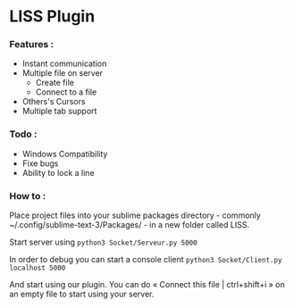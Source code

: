 # LISS Plugin

### Features :
- Instant communication
- Multiple file on server
	- Create file
	- Connect to a file
- Others's Cursors
- Multiple tab support

### Todo :
- Windows Compatibility
- Fixe bugs
- Ability to lock a line

### How to :
Place project files into your sublime packages directory - commonly ~/.config/sublime-text-3/Packages/ - in a new folder called LISS.

Start server using `python3 Socket/Serveur.py 5000`

In order to debug you can start a console client `python3 Socket/Client.py localhost 5000`

And start using our plugin. You can do « Connect this file | ctrl+shift+i » on an empty file to start using your server.